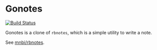 # Gonotes

[![Build Status](https://github.com/mnbi/gonotes/workflows/Build/badge.svg)](https://github.com/mnbi/rbnotes/actions?query=workflow%3A"Build")

Gonotes is a clone of `rbnotes`, which is a simple utility to write a
note.

See [mnbi/rbnotes](https://github.com/mnbi/rbnotes).
